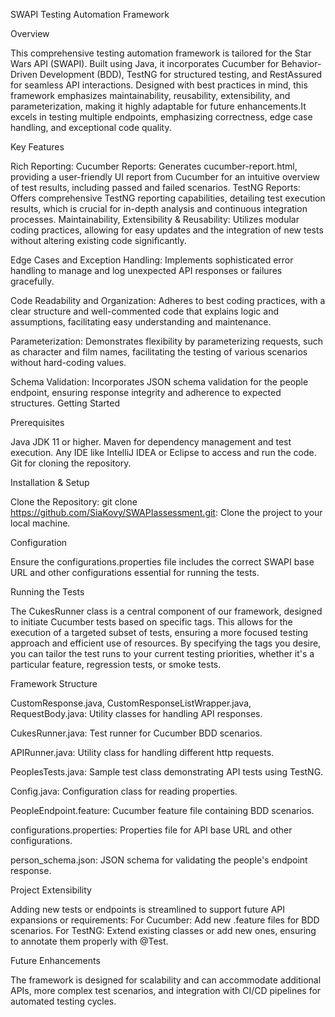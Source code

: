 SWAPI Testing Automation Framework

Overview

This comprehensive testing automation framework is tailored for the Star Wars API (SWAPI). Built using Java, it incorporates Cucumber for Behavior-Driven Development (BDD), TestNG for structured testing, and RestAssured for seamless API interactions. Designed with best practices in mind, this framework emphasizes maintainability, reusability, extensibility, and parameterization, making it highly adaptable for future enhancements.It excels in testing multiple endpoints, emphasizing correctness, edge case handling, and exceptional code quality.








Key Features

Rich Reporting:
Cucumber Reports:
Generates cucumber-report.html, providing a user-friendly UI report from Cucumber for an intuitive overview of test results, including passed and failed scenarios.
TestNG Reports: Offers comprehensive TestNG reporting capabilities, detailing test execution results, which is crucial for in-depth analysis and continuous integration processes.
Maintainability, Extensibility & Reusability: Utilizes modular coding practices, allowing for easy updates and the integration of new tests without altering existing code significantly.

Edge Cases and Exception Handling: Implements sophisticated error handling to manage and log unexpected API responses or failures gracefully.

Code Readability and Organization: Adheres to best coding practices, with a clear structure and well-commented code that explains logic and assumptions, facilitating easy understanding and maintenance.

Parameterization: Demonstrates flexibility by parameterizing requests, such as character and film names, facilitating the testing of various scenarios without hard-coding values.

Schema Validation: Incorporates JSON schema validation for the people endpoint, ensuring response integrity and adherence to expected structures.
Getting Started








Prerequisites

Java JDK 11 or higher.
Maven for dependency management and test execution.
Any IDE like IntelliJ IDEA or Eclipse to access and run the code.
Git for cloning the repository.







Installation & Setup

Clone the Repository:
git clone <https://github.com/SiaKovy/SWAPIassessment.git>: Clone the project to your local machine. 







Configuration

Ensure the configurations.properties file includes the correct SWAPI base URL and other configurations essential for running the tests.






Running the Tests

The CukesRunner class is a central component of our framework, designed to initiate Cucumber tests based on specific tags. This allows for the execution of a targeted subset of tests, ensuring a more focused testing approach and efficient use of resources. By specifying the tags you desire, you can tailor the test runs to your current testing priorities, whether it's a particular feature, regression tests, or smoke tests.

Framework Structure

CustomResponse.java, CustomResponseListWrapper.java, RequestBody.java: Utility classes for handling API responses.

CukesRunner.java: Test runner for Cucumber BDD scenarios.

APIRunner.java: Utility class for handling different http requests. 

PeoplesTests.java: Sample test class demonstrating API tests using TestNG.

Config.java: Configuration class for reading properties.

PeopleEndpoint.feature: Cucumber feature file containing BDD scenarios.

configurations.properties: Properties file for API base URL and other configurations.

person_schema.json: JSON schema for validating the people's endpoint response.

Project Extensibility

Adding new tests or endpoints is streamlined to support future API expansions or requirements:
For Cucumber: Add new .feature files for BDD scenarios.
For TestNG: Extend existing classes or add new ones, ensuring to annotate them properly with @Test.

Future Enhancements

The framework is designed for scalability and can accommodate additional APIs, more complex test scenarios, and integration with CI/CD pipelines for automated testing cycles.

